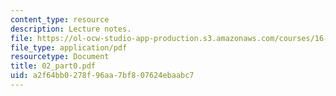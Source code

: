 ```yaml
---
content_type: resource
description: Lecture notes.
file: https://ol-ocw-studio-app-production.s3.amazonaws.com/courses/16-050-thermal-energy-fall-2002/a2f64bb0278f96aa7bf807624ebaabc7_02_part0.pdf
file_type: application/pdf
resourcetype: Document
title: 02_part0.pdf
uid: a2f64bb0-278f-96aa-7bf8-07624ebaabc7
---
```


